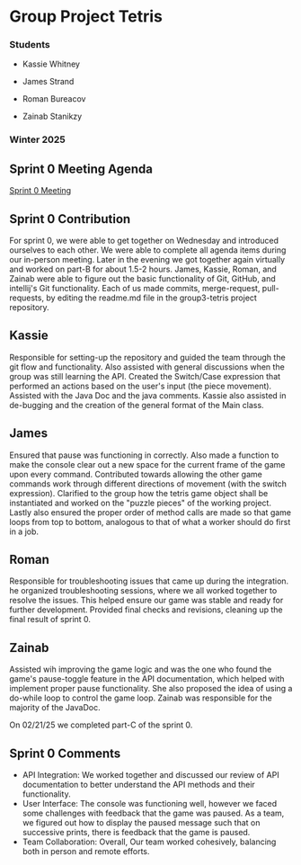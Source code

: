 # Group Project Tetris

### Students

- Kassie Whitney

- James Strand

- Roman Bureacov 

- Zainab Stanikzy

### Winter 2025

## Sprint 0 Meeting Agenda
[Sprint 0 Meeting](https://docs.google.com/document/d/1T7HfqICHe2B-152mlAlEAVMnFm18_dVqwM0tHBpQOqo/edit?tab=t.0)

## Sprint 0 Contribution
For sprint 0, we were able to get together on Wednesday and introduced ourselves to each other.
We were able to complete all agenda items during our in-person meeting.
Later in the evening we got together again virtually and worked on part-B for about 1.5-2 hours.
James, Kassie, Roman, and Zainab were able to figure out the basic functionality of Git, GitHub, and intellij's Git 
functionality.
Each of us made commits, merge-request, pull-requests, by editing the readme.md file in the group3-tetris project
repository. 

## Kassie 
Responsible for setting-up the repository and guided the team through the git flow and functionality. 
Also assisted with general discussions when the group was still learning the API. Created the Switch/Case expression
that performed an actions based on the user's input (the piece movement). Assisted with the Java Doc and the java comments. Kassie also
assisted in de-bugging and the creation of the general format of the Main class. 

## James 
Ensured that pause was functioning in correctly. Also made a function to make the console
clear out a new space for the current frame of the game upon every command. Contributed towards allowing the other game
commands work through different directions of movement (with the switch expression). Clarified to the group how the tetris 
game object shall be instantiated and worked on the "puzzle pieces" of the working project. Lastly also ensured
the proper order of method calls are made so that game loops from top to bottom, analogous to that of what a
worker should do first in a job.

## Roman
Responsible for troubleshooting issues that came up during the integration. 
he organized troubleshooting sessions, where we all worked together to resolve the issues. This 
helped ensure our game was stable and ready for further development. Provided final checks and revisions, 
cleaning up the final result of sprint 0.

## Zainab 
Assisted wih improving the game logic and was the one who found the game's pause-toggle 
feature in the API documentation, which helped with implement proper pause functionality.
She also proposed the idea of using a do-while loop to control the game loop.
Zainab was responsible for the majority of the JavaDoc.

On 02/21/25 we completed part-C of the sprint 0. 

## Sprint 0 Comments

- API Integration: We worked together and discussed our review of API documentation to better understand the API methods 
and their functionality. 
- User Interface: The console was functioning well, however we faced some challenges with feedback that the game
was paused. As a team, we figured out how to display the paused message such that on successive prints,
there is feedback that the game is paused.
- Team Collaboration: Overall, Our team worked cohesively, balancing both in person and remote efforts.

